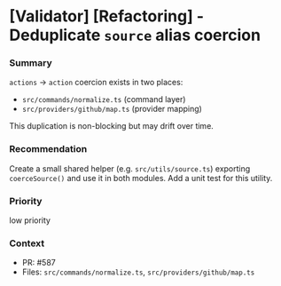 # [Validator] [Refactoring] - Deduplicate `source` alias coercion

### Summary

`actions` -> `action` coercion exists in two places:

- `src/commands/normalize.ts` (command layer)
- `src/providers/github/map.ts` (provider mapping)

This duplication is non-blocking but may drift over time.

### Recommendation

Create a small shared helper (e.g. `src/utils/source.ts`) exporting `coerceSource()` and use it in both modules. Add a unit test for this utility.

### Priority

low priority

### Context

- PR: #587
- Files: `src/commands/normalize.ts`, `src/providers/github/map.ts`
